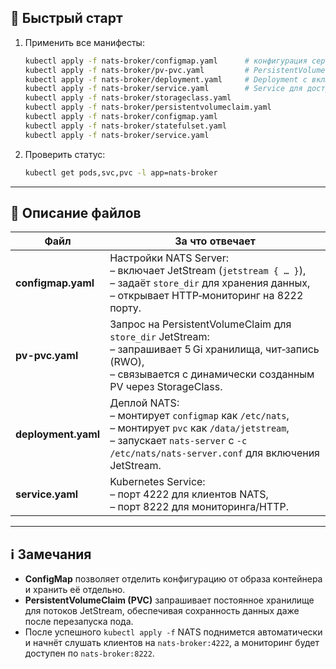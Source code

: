 ## 🎯 Быстрый старт

1. Применить все манифесты:

   ```bash
   kubectl apply -f nats-broker/configmap.yaml      # конфигурация сервера NATS
   kubectl apply -f nats-broker/pv-pvc.yaml         # PersistentVolumeClaim для хранения JetStream
   kubectl apply -f nats-broker/deployment.yaml     # Deployment с включенным JetStream
   kubectl apply -f nats-broker/service.yaml        # Service для доступа к NATS
   kubectl apply -f nats-broker/storageclass.yaml
   kubectl apply -f nats-broker/persistentvolumeclaim.yaml
   kubectl apply -f nats-broker/configmap.yaml
   kubectl apply -f nats-broker/statefulset.yaml
   kubectl apply -f nats-broker/service.yaml

   ```

2. Проверить статус:

   ```bash
   kubectl get pods,svc,pvc -l app=nats-broker
   ```

---

## 📁 Описание файлов

| Файл                | За что отвечает                                                                                                                                                                                   |
| ------------------- | ------------------------------------------------------------------------------------------------------------------------------------------------------------------------------------------------- |
| **configmap.yaml**  | Настройки NATS Server:<br>– включает JetStream (`jetstream { … }`),<br>– задаёт `store_dir` для хранения данных,<br>– открывает HTTP‑мониторинг на 8222 порту. |
| **pv-pvc.yaml**     | Запрос на PersistentVolumeClaim для `store_dir` JetStream:<br>– запрашивает 5 Gi хранилища, чит‑запись (RWO),<br>– связывается с динамически созданным PV через StorageClass.   |
| **deployment.yaml** | Деплой NATS:<br>– монтирует `configmap` как `/etc/nats`,<br>– монтирует `pvc` как `/data/jetstream`,<br>– запускает `nats-server` с `-c /etc/nats/nats-server.conf` для включения JetStream.      |
| **service.yaml**    | Kubernetes Service:<br>– порт 4222 для клиентов NATS, <br>– порт 8222 для мониторинга/HTTP.                                                                                                       |

---

## ℹ️ Замечания

* **ConfigMap** позволяет отделить конфигурацию от образа контейнера и хранить её отдельно.
* **PersistentVolumeClaim (PVC)** запрашивает постоянное хранилище для потоков JetStream, обеспечивая сохранность данных даже после перезапуска пода.
* После успешного `kubectl apply -f` NATS поднимется автоматически и начнёт слушать клиентов на `nats-broker:4222`, а мониторинг будет доступен по `nats-broker:8222`.

